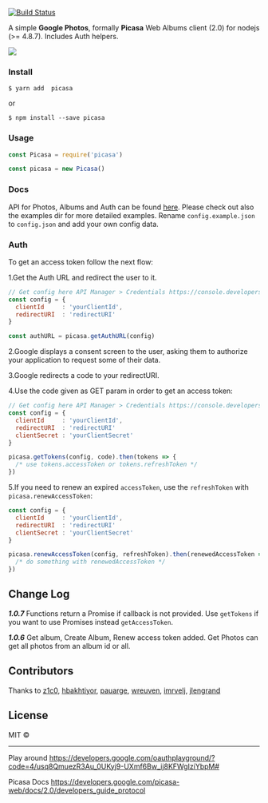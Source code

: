 [![Build Status](https://travis-ci.org/esteban-uo/picasa.svg)](https://travis-ci.org/esteban-uo/picasa)

A simple **Google Photos**, formally **Picasa** Web Albums client (2.0) for nodejs (>= 4.8.7). Includes Auth helpers.

<img src="https://www.wptribe.net/wp-content/uploads/2013/01/Picasa_Logo.jpg" />

### Install
```
$ yarn add  picasa
```
or
```
$ npm install --save picasa
```

### Usage
```js
const Picasa = require('picasa')

const picasa = new Picasa()
```

### Docs
API for Photos, Albums and Auth can be found [here](./docs). Please check out also the examples dir for more detailed examples. Rename `config.example.json` to `config.json` and add your own config data.

### Auth

To get an access token follow the next flow:

1.Get the Auth URL and redirect the user to it.

```js
// Get config here API Manager > Credentials https://console.developers.google.com/home/dashboard
const config = {
  clientId     : 'yourClientId',
  redirectURI  : 'redirectURI'
}

const authURL = picasa.getAuthURL(config)
```

2.Google displays a consent screen to the user, asking them to authorize your application to request some of their data.

3.Google redirects a code to your redirectURI.

4.Use the code given as GET param in order to get an access token:

```js
// Get config here API Manager > Credentials https://console.developers.google.com/home/dashboard
const config = {
  clientId     : 'yourClientId',
  redirectURI  : 'redirectURI'
  clientSecret : 'yourClientSecret'
}

picasa.getTokens(config, code).then(tokens => {
  /* use tokens.accessToken or tokens.refreshToken */
})
```

5.If you need to renew an expired `accessToken`, use the `refreshToken` with `picasa.renewAccessToken`:

```js
const config = {
  clientId     : 'yourClientId',
  redirectURI  : 'redirectURI'
  clientSecret : 'yourClientSecret'
}

picasa.renewAccessToken(config, refreshToken).then(renewedAccessToken => {
  /* do something with renewedAccessToken */
})
```

Change Log
-------
***1.0.7*** Functions return a Promise if callback is not provided. Use `getTokens` if you want to use Promises instead `getAccessToken`.

***1.0.6*** Get album, Create Album, Renew access token added. Get Photos can get all photos from an album id or all.

Contributors
-------
Thanks to
[z1c0](https://github.com/z1c0), [hbakhtiyor](https://github.com/hbakhtiyor), [pauarge](https://github.com/pauarge), [wreuven](https://github.com/wreuven), [imrvelj](https://github.com/imrvelj), [jlengrand](https://github.com/jlengrand)

License
-------

MIT ©

---

Play around https://developers.google.com/oauthplayground/?code=4/usq8QmuezR3Au_0UKyj9-UXmf6Bw_ij8KFWgIziYbpM#

Picasa Docs https://developers.google.com/picasa-web/docs/2.0/developers_guide_protocol
